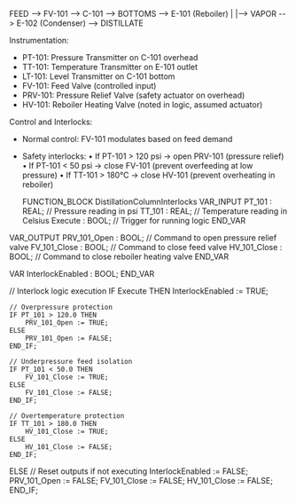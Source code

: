 FEED --> FV-101 --> C-101 --> BOTTOMS --> E-101 (Reboiler)
                               |
                               |--> VAPOR --> E-102 (Condenser) --> DISTILLATE

Instrumentation:
- PT-101: Pressure Transmitter on C-101 overhead
- TT-101: Temperature Transmitter on E-101 outlet
- LT-101: Level Transmitter on C-101 bottom
- FV-101: Feed Valve (controlled input)
- PRV-101: Pressure Relief Valve (safety actuator on overhead)
- HV-101: Reboiler Heating Valve (noted in logic, assumed actuator)

Control and Interlocks:
- Normal control: FV-101 modulates based on feed demand
- Safety interlocks:
  • If PT-101 > 120 psi → open PRV-101 (pressure relief)
  • If PT-101 < 50 psi → close FV-101 (prevent overfeeding at low pressure)
  • If TT-101 > 180°C → close HV-101 (prevent overheating in reboiler)

  FUNCTION_BLOCK DistillationColumnInterlocks
VAR_INPUT
    PT_101 : REAL;        // Pressure reading in psi
    TT_101 : REAL;        // Temperature reading in Celsius
    Execute : BOOL;       // Trigger for running logic
END_VAR

VAR_OUTPUT
    PRV_101_Open : BOOL;  // Command to open pressure relief valve
    FV_101_Close : BOOL;  // Command to close feed valve
    HV_101_Close : BOOL;  // Command to close reboiler heating valve
END_VAR

VAR
    InterlockEnabled : BOOL;
END_VAR

// Interlock logic execution
IF Execute THEN
    InterlockEnabled := TRUE;

    // Overpressure protection
    IF PT_101 > 120.0 THEN
        PRV_101_Open := TRUE;
    ELSE
        PRV_101_Open := FALSE;
    END_IF;

    // Underpressure feed isolation
    IF PT_101 < 50.0 THEN
        FV_101_Close := TRUE;
    ELSE
        FV_101_Close := FALSE;
    END_IF;

    // Overtemperature protection
    IF TT_101 > 180.0 THEN
        HV_101_Close := TRUE;
    ELSE
        HV_101_Close := FALSE;
    END_IF;

ELSE
    // Reset outputs if not executing
    InterlockEnabled := FALSE;
    PRV_101_Open := FALSE;
    FV_101_Close := FALSE;
    HV_101_Close := FALSE;
END_IF;
